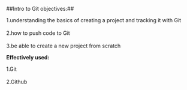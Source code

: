 ##Intro to Git objectives:##

 1.understanding the basics of creating a project and tracking it with Git
 <br></br>
 2.how to push code to Git
 <br></br>
 3.be able to create a new project from scratch


 **Effectively used:**

 1.Git
 <br></br>
 2.Github

